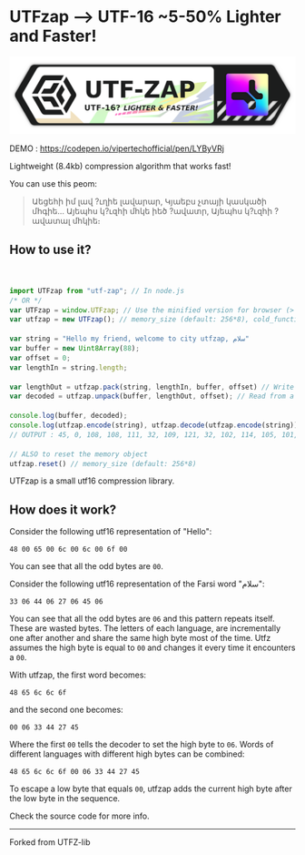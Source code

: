 # UTFzap --> UTF-16 ~5-50% Lighter and Faster!

![Branding of UTFzap](https://raw.githubusercontent.com/pixa-pics/UTFzap/main/Branding.png)

DEMO : https://codepen.io/vipertechofficial/pen/LYByVRj

Lightweight (8.4kb) compression algorithm that works fast!

You can use this peom:

> Աեցեհի իմ լավ ?ւղիե լավարար,
> Կյաեբս չտայի կասկածի մհգիե...
> Այեպհս կ?ւզհի մհկե իեծ ?ավատր,
> Այեպհս կ?ւզհի ?ավատալ մհկիե։


## How to use it?

```JavaScript


import UTFzap from "utf-zap"; // In node.js
/* OR */
var UTFzap = window.UTFzap; // Use the minified version for browser (> safari 10 & > Chrome 51)
var utfzap = new UTFzap(); // memory_size (default: 256*8), cold_function (default: 66)

var string = "Hello my friend, welcome to city utfzap, سلام"
var buffer = new Uint8Array(88);
var offset = 0;
var lengthIn = string.length;

var lengthOut = utfzap.pack(string, lengthIn, buffer, offset) // Write to a buffer
var decoded = utfzap.unpack(buffer, lengthOut, offset); // Read from a buffer

console.log(buffer, decoded);
console.log(utfzap.encode(string), utfzap.decode(utfzap.encode(string))); // Do the same but has to recreate a memory object each time
// OUTPUT : 45, 0, 108, 108, 111, 32, 109, 121, 32, 102, 114, 105, 101, 110, 100, 44, 32, 119, 101, 108, 99, 111, 109, 101, 32, 116, 111, 32, 99, 105, 116, 121, 32, 117, 116, 102, 122, 97, 112, 44, 32, 0, 6, 51, 68, 39, 69

// ALSO to reset the memory object
utfzap.reset() // memory_size (default: 256*8)
```


UTFzap is a small utf16 compression library.

## How does it work?

Consider the following utf16 representation of "Hello":

```hex
48 00 65 00 6c 00 6c 00 6f 00
```

You can see that all the odd bytes are `00`.

Consider the following utf16 representation of the Farsi word "سلام":

```hex
33 06 44 06 27 06 45 06
```

You can see that all the odd bytes are `06` and this pattern repeats itself.
These are wasted bytes. The letters of each language, are incrementally one
after another and share the same high byte most of the time. Utfz assumes
the high byte is equal to `00` and changes it every time it encounters a `00`.

With utfzap, the first word becomes:

```
48 65 6c 6c 6f
```

and the second one becomes:

```
00 06 33 44 27 45
```

Where the first `00` tells the decoder to set the high byte to `06`. Words of
different languages with different high bytes can be combined:

```
48 65 6c 6c 6f 00 06 33 44 27 45
```

To escape a low byte that equals `00`, utfzap adds the current high byte after
the low byte in the sequence.

Check the source code for more info.

---

Forked from UTFZ-lib

